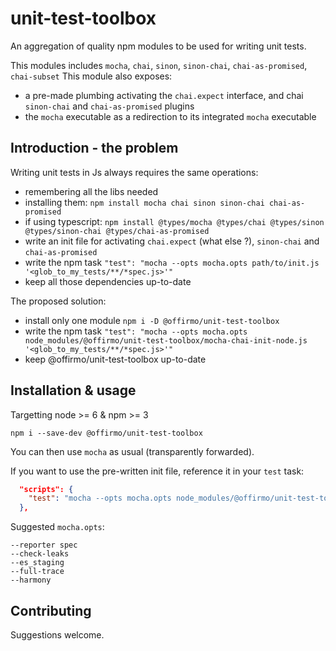 # unit-test-toolbox
An aggregation of quality npm modules to be used for writing unit tests.

This modules includes `mocha`, `chai`, `sinon`, `sinon-chai`, `chai-as-promised`, `chai-subset`
This module also exposes:
- a pre-made plumbing activating the `chai.expect` interface, and chai `sinon-chai` and `chai-as-promised` plugins
- the `mocha` executable as a redirection to its integrated `mocha` executable


## Introduction - the problem
Writing unit tests in Js always requires the same operations:
* remembering all the libs needed
* installing them: `npm install mocha chai sinon sinon-chai chai-as-promised`
* if using typescript: `npm install @types/mocha @types/chai @types/sinon @types/sinon-chai @types/chai-as-promised`
* write an init file for activating `chai.expect` (what else ?), `sinon-chai` and `chai-as-promised`
* write the npm task `"test": "mocha --opts mocha.opts path/to/init.js '<glob_to_my_tests/**/*spec.js>'"`
* keep all those dependencies up-to-date

The proposed solution:
* install only one module `npm i -D @offirmo/unit-test-toolbox`
* write the npm task `"test": "mocha --opts mocha.opts node_modules/@offirmo/unit-test-toolbox/mocha-chai-init-node.js '<glob_to_my_tests/**/*spec.js>'"`
* keep @offirmo/unit-test-toolbox up-to-date


## Installation & usage
Targetting node >= 6 & npm >= 3

```shell
npm i --save-dev @offirmo/unit-test-toolbox
```

You can then use `mocha` as usual (transparently forwarded).

If you want to use the pre-written init file, reference it in your `test` task:
```json
  "scripts": {
    "test": "mocha --opts mocha.opts node_modules/@offirmo/unit-test-toolbox/mocha-chai-init.js 'test/unit/src/**/*spec.js'"
  },
```

Suggested `mocha.opts`:
```
--reporter spec
--check-leaks
--es_staging
--full-trace
--harmony
```


## Contributing
Suggestions welcome.
